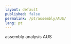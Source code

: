 ```yaml
---
layout: default
published: false
permalink: /pt/assembly/AUS/
lang: pt
---
```


assembly analysis AUS
